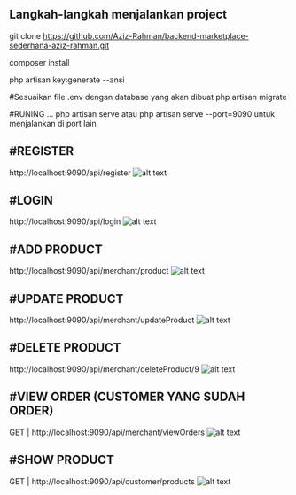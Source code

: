Langkah-langkah menjalankan project
------------------------------------

git clone https://github.com/Aziz-Rahman/backend-marketplace-sederhana-aziz-rahman.git

composer install

php artisan key:generate --ansi

#Sesuaikan file .env dengan database yang akan dibuat
php artisan migrate

#RUNING ...
php artisan serve atau 
php artisan serve --port=9090 untuk menjalankan di port lain

#REGISTER
-----------
http://localhost:9090/api/register
![alt text](https://github.com/Aziz-Rahman/backend-marketplace-sederhana-aziz-rahman/blob/main/screenshoot/register.png)


#LOGIN
-----------
http://localhost:9090/api/login
![alt text](https://github.com/Aziz-Rahman/backend-marketplace-sederhana-aziz-rahman/blob/main/screenshoot/login.png)


#ADD PRODUCT
-------------
http://localhost:9090/api/merchant/product
![alt text](https://github.com/Aziz-Rahman/backend-marketplace-sederhana-aziz-rahman/blob/main/screenshoot/addProduct-merchant.png)


#UPDATE PRODUCT
----------------
http://localhost:9090/api/merchant/updateProduct
![alt text](https://github.com/Aziz-Rahman/backend-marketplace-sederhana-aziz-rahman/blob/main/screenshoot/updateProduct-merchant.png)


#DELETE PRODUCT
---------------
http://localhost:9090/api/merchant/deleteProduct/9
![alt text](https://github.com/Aziz-Rahman/backend-marketplace-sederhana-aziz-rahman/blob/main/screenshoot/deleteProduct-merchant.png)


#VIEW ORDER (CUSTOMER YANG SUDAH ORDER)
---------------------------------------
GET | http://localhost:9090/api/merchant/viewOrders
![alt text](https://github.com/Aziz-Rahman/backend-marketplace-sederhana-aziz-rahman/blob/main/screenshoot/viewCustomerOrder-merchant.png)


#SHOW PRODUCT
-------------
GET | http://localhost:9090/api/customer/products
![alt text](https://github.com/Aziz-Rahman/backend-marketplace-sederhana-aziz-rahman/blob/main/screenshoot/showProduct.png)
